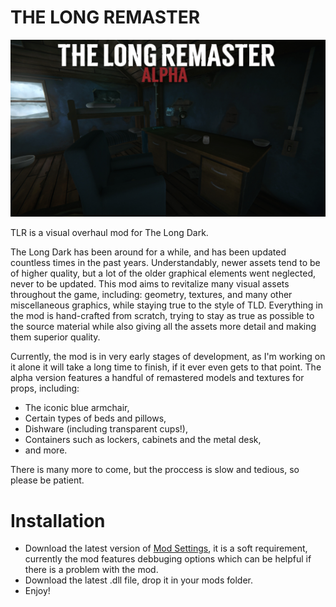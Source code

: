 # THE LONG REMASTER

![Thumbnail](https://raw.githubusercontent.com/DemonBunnyBon/TLR-TheLongRemaster/refs/heads/main/Images/Thumb_TLR.jpg)

TLR is a visual overhaul mod for The Long Dark.

The Long Dark has been around for a while, and has been updated countless times in the past years. Understandably, newer assets tend to be of higher quality, but a lot of the older graphical elements went neglected, never to be updated.
This mod aims to revitalize many visual assets throughout the game, including: geometry, textures, and many other miscellaneous graphics, while staying true to the style of TLD.
Everything in the mod is hand-crafted from scratch, trying to stay as true as possible to the source material while also giving all the assets more detail and making them superior quality.


Currently, the mod is in very early stages of development, as I'm working on it alone it will take a long time to finish, if it ever even gets to that point.
The alpha version features a handful of remastered models and textures for props, including:

- The iconic blue armchair,
- Certain types of beds and pillows,
- Dishware (including transparent cups!),
- Containers such as lockers, cabinets and the metal desk,
- and more.

There is many more to come, but the proccess is slow and tedious, so please be patient.

# Installation

- Download the latest version of [Mod Settings](https://github.com/DigitalzombieTLD/ModSettings/releases), it is a soft requirement, currently the mod features debbuging options which can be helpful if there is a problem with the mod.
- Download the latest .dll file, drop it in your mods folder.
- Enjoy!
